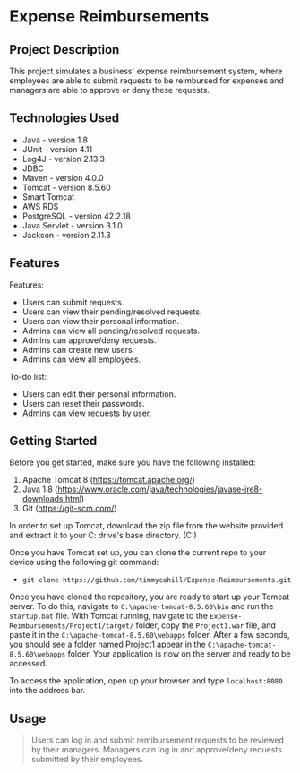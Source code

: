 # Expense Reimbursements

## Project Description

This project simulates a business' expense reimbursement system, where employees are able to submit requests to be reimbursed for expenses and managers are able to approve or deny these requests.

## Technologies Used

* Java - version 1.8
* JUnit - version 4.11
* Log4J - version 2.13.3
* JDBC
* Maven - version 4.0.0
* Tomcat - version 8.5.60
* Smart Tomcat
* AWS RDS
* PostgreSQL - version 42.2.18
* Java Servlet - version 3.1.0
* Jackson - version 2.11.3

## Features

Features:
* Users can submit requests.
* Users can view their pending/resolved requests.
* Users can view their personal information.
* Admins can view all pending/resolved requests.
* Admins can approve/deny requests.
* Admins can create new users.
* Admins can view all employees.

To-do list:
* Users can edit their personal information.
* Users can reset their passwords.
* Admins can view requests by user.

## Getting Started

Before you get started, make sure you have the following installed:
   1. Apache Tomcat 8 (https://tomcat.apache.org/)
   2. Java 1.8 (https://www.oracle.com/java/technologies/javase-jre8-downloads.html)
   3. Git (https://git-scm.com/)
   
In order to set up Tomcat, download the zip file from the website provided and extract it to your C: drive's base directory. (C:\) 
   
Once you have Tomcat set up, you can clone the current repo to your device using the following git command:
* `git clone https://github.com/timmycahill/Expense-Reimbursements.git`

Once you have cloned the repository, you are ready to start up your Tomcat server. To do this, navigate to `C:\apache-tomcat-8.5.60\bin` and run the `startup.bat` file.
With Tomcat running, navigate to the `Expense-Reimbursements/Project1/target/` folder, copy the `Project1.war` file, and paste it in the `C:\apache-tomcat-8.5.60\webapps` folder. After a few seconds, you should see a folder named Project1 appear in the `C:\apache-tomcat-8.5.60\webapps` folder. Your application is now on the server and ready to be accessed.

To access the application, open up your browser and type `localhost:8080` into the address bar.

## Usage

> Users can log in and submit remibursement requests to be reviewed by their managers. Managers can log in and approve/deny requests submitted by their employees.
